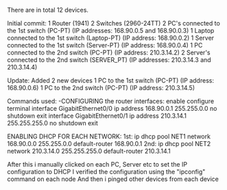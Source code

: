 There are in total 12 devices.

Initial commit:
1 Router (1941)
2 Switches (2960-24TT)
2 PC's connected to the 1st switch (PC-PT) (IP addresses: 168.90.0.5 and 168.90.0.3)
1 Laptop connected to the 1st switch (Laptop-PT) (IP address: 168.90.0.2)
1 Server connected to the 1st switch (Server-PT) (IP address: 168.90.0.4)
1 PC connected to the 2nd switch (PC-PT) (IP address: 210.3.14.2)
2 Server's connected to the 2nd switch (SERVER_PT) (IP addresses: 210.3.14.3 and 210.3.14.4)

Update:
Added 2 new devices
1 PC to the 1st switch (PC-PT) (IP address: 168.90.0.6)
1 PC to the 2nd switch (PC-PT) (IP address: 210.3.14.5)

Commands used:
-CONFIGURING the router interfaces:
enable
configure terminal
interface GigabitEthernet0/0
ip address 168.90.0.1 255.255.0.0
no shutdown
exit
interface GigabitEthernet0/1
ip address 210.3.14.1 255.255.255.0
no shutdown
exit

ENABLING DHCP FOR EACH NETWORK:
1st:
ip dhcp pool NET1
network 168.90.0.0 255.255.0.0
default-router 168.90.0.1
2nd:
ip dhcp pool NET2
network 210.3.14.0 255.255.255.0
default-router 210.3.14.1

After this i manually clicked on each PC, Server etc to set the IP configuration to DHCP
I verified the configuration using the "ipconfig" command on each node
And then i pinged other devices from each device
